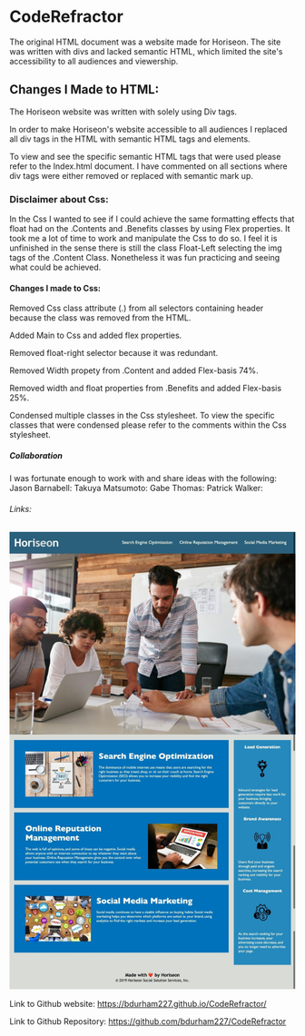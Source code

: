 # CodeRefractor
The original HTML document was a website made for Horiseon. The site was written with divs and lacked semantic HTML, which limited the site's accessibility to all audiences and viewership.

## Changes I Made to HTML:
The Horiseon website was written with solely using Div tags.

In order to make Horiseon's website accessible to all audiences I replaced all div tags in the HTML with semantic HTML tags and elements. 

To view and see the specific semantic HTML tags that were used please refer to the Index.html document. I have commented on all sections where div tags were either removed or replaced with semantic mark up.

### Disclaimer about Css:
In the Css I wanted to see if I could achieve the same formatting effects that float had on the .Contents and .Benefits classes by using Flex properties. It took me a lot of time to work and manipulate the Css to do so. I feel it is unfinished in the sense there is still the class Float-Left selecting the img tags of the .Content Class. Nonetheless it was fun practicing and seeing what could be achieved.
#### Changes I made to Css:

Removed Css class attribute (.) from all selectors containing header because the class was removed from the HTML.

Added Main to Css and added flex properties.

Removed float-right selector because it was redundant.

Removed Width propety from .Content and added Flex-basis 74%.

Removed width and float properties from .Benefits and added Flex-basis 25%.

Condensed multiple classes in the Css stylesheet. To view the specific classes that were condensed please refer to the comments within the Css stylesheet.

##### Collaboration

I was fortunate enough to work with and share ideas with the following:
Jason Barnabell: 
Takuya Matsumoto: 
Gabe Thomas:
Patrick Walker:

###### Links:

![refactored website demo](assets\images\demo-horiseon-website.jpg)

Link to Github website:
https://bdurham227.github.io/CodeRefractor/

Link to Github Repository:
https://github.com/bdurham227/CodeRefractor